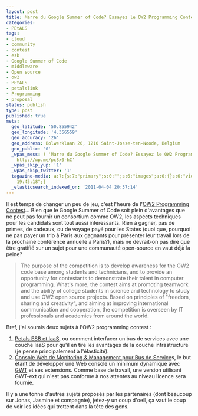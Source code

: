 ```yaml
---
layout: post
title: Marre du Google Summer of Code? Essayez le OW2 Programming Contest
categories:
- PEtALS
tags:
- cloud
- community
- contest
- esb
- Google Summer of Code
- middleware
- Open source
- ow2
- PEtALS
- petalslink
- Programming
- proposal
status: publish
type: post
published: true
meta:
  geo_latitude: '50.855942'
  geo_longitude: '4.356559'
  geo_accuracy: '26'
  geo_address: Bolwerklaan 20, 1210 Saint-Josse-ten-Noode, Belgium
  geo_public: '0'
  _wpas_mess: ! 'Marre du Google Summer of Code? Essayez le OW2 Programming Contest:
    http://wp.me/pcSx0-hC'
  _wpas_skip_yup: '1'
  _wpas_skip_twitter: '1'
  tagazine-media: a:7:{s:7:"primary";s:0:"";s:6:"images";a:0:{}s:6:"videos";a:0:{}s:11:"image_count";s:1:"0";s:6:"author";s:7:"3303881";s:7:"blog_id";s:7:"3069558";s:9:"mod_stamp";s:19:"2011-04-27
    19:45:18";}
  _elasticsearch_indexed_on: '2011-04-04 20:37:14'
---
```

Il est temps de changer un peu de jeu, c'est l'heure de l'<a href="http://www.ow2.org/view/Events2011ProgrammingContest/">OW2 Programming Contest</a>... Bien que le Google Summer of Code soit plein d'avantages que ne peut pas fournir un consortium comme OW2, les aspects techniques pour les candidats sont tout aussi intéressants. Rien à gagner, pas de primes, de cadeaux, ou de voyage payé pour les States (quoi que, pourquoi ne pas payer un trip à Paris aux gagnants pour présenter leur travail lors de la prochaine conférence annuelle à Paris?), mais ne devrait-on pas dire que être gratifié sur un sujet pour une communauté open-source en vaut déjà la peine?
<blockquote>The purpose of the competition is to develop awareness for the OW2 code base among students and technicians, and to provide an opportunity for contestants to demonstrate their talent in computer programming. What's more, the contest aims at promoting teamwork and the ability of college students in science and technology to study and use OW2 open source projects. Based on principles of "freedom, sharing and creativity", and aiming at improving international communication and cooperation, the competition is overseen by IT professionals and academics from around the world.</blockquote>
Bref, j'ai soumis deux sujets à l'OW2 programming contest :
<ol>
	<li><a href="http://www.ow2.org/view/Events2011ProgrammingContest/Topics#TopicSpace2011.XWikiXWikiGuest1301565331743">Petals ESB et IaaS</a>, ou comment interfacer un bus de services avec une couche IaaS pour qu'il en tire les avantages de la couche infrastructure (je pense principalement à l'élasticité).</li>
	<li><a href="http://www.ow2.org/view/Events2011ProgrammingContest/Topics#TopicSpace2011.XWikiXWikiGuest1301565609492">Console Web de Monitoring &amp; Management pour Bus de Service</a>s, le but étant de développer une Web console un minimum dynamique avec <a class="zem_slink" title="Google Web Toolkit" rel="homepage" href="http://code.google.com/webtoolkit">GWT</a> et ses extensions. Comme base de travail, une version utilisant GWT-ext qui n'est pas conforme à nos attentes au niveau licence sera fournie.</li>
</ol>
Il y a une tonne d'autres sujets proposés par les partenaires (dont beaucoup sur Jonas, Jasmine et compagnie), jetez-y un coup d'oeil, ça vaut le coup de voir les idées qui trottent dans la tête des gens.
